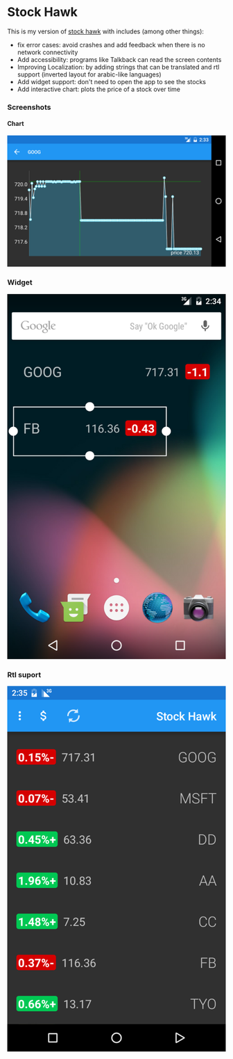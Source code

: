 # Stock Hawk
This is my version of [stock hawk](https://github.com/udacity/StockHawk) with includes (among other
things):
- fix error cases: avoid crashes and add feedback when there is no network connectivity
- Add accessibility: programs like Talkback can read the screen contents
- Improving Localization: by adding strings that can be translated and rtl support (inverted layout
for arabic-like languages)
- Add widget support: don't need to open the app to see the stocks
- Add interactive chart: plots the price of a stock over time

### Screenshots
#### Chart
![chart](screenshots/1.png)
### Widget
![widget](screenshots/2.png)
### Rtl suport
![rtl](screenshots/3.png)